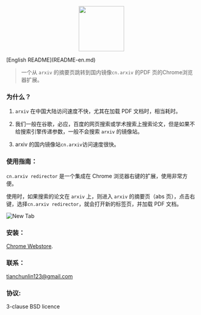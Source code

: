 <p align="center">
<img width="120" src="" text-align="center">
</p>
[English README](README-en.md)

> 一个从 `arxiv` 的摘要页跳转到国内镜像`cn.arxiv` 的PDF 页的Chrome浏览器扩展。

### 为什么？
1. `arxiv` 在中国大陆访问速度不快，尤其在加载 PDF 文档时，相当耗时。

2. 我们一般在谷歌，必应，百度的网页搜索或学术搜索上搜索论文，但是如果不给搜索引擎传递参数，一般不会搜索 `arxiv` 的镜像站。

3. arxiv 的国内镜像站`cn.arxiv`访问速度很快。

### 使用指南：
`cn.arxiv redirector` 是一个集成在 Chrome 浏览器右键的扩展，使用非常方便。

使用时，如果搜索的论文在 `arxiv` 上，则进入 `arxiv` 的摘要页（abs 页），点击右键，选择`cn.arxiv redirector`，就会打开新的标签页，并加载 PDF 文档。

![New Tab]()

### 安装：
[Chrome Webstore]().

### 联系：
tianchunlin123@gmail.com

### 协议:
3-clause BSD licence